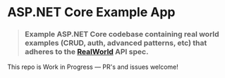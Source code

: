# ASP.NET Core Example App

> ### Example ASP.NET Core codebase containing real world examples (CRUD, auth, advanced patterns, etc) that adheres to the [RealWorld](https://github.com/gothinkster/realworld-example-apps) API spec.

This repo is Work in Progress — PR's and issues welcome!
